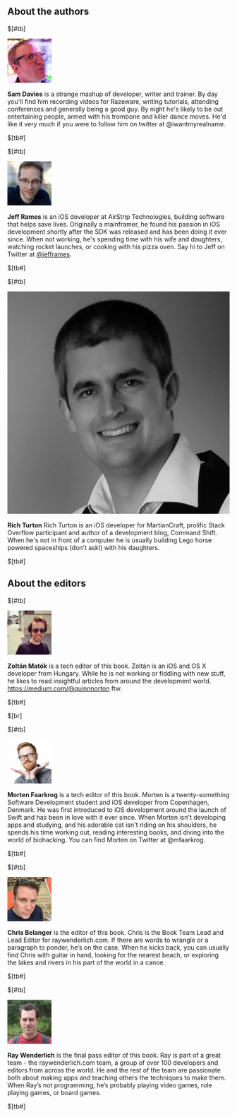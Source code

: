 ## About the authors

$[#tb]

![portrait](images/Sam.jpg)

**Sam Davies** is a strange mashup of developer, writer and trainer. By day you'll find him recording videos for Razeware, writing tutorials, attending conferences and generally being a good guy. By night he's likely to be out entertaining people, armed with his trombone and killer dance moves. He'd like it very much if you were to follow him on twitter at @iwantmyrealname.

$[tb#]

$[#tb]

![portrait](images/Jeff.jpg)

**Jeff Rames** is an iOS developer at AirStrip Technologies, building software that helps save lives. Originally a mainframer, he found his passion in iOS development shortly after the SDK was released and has been doing it ever since. When not working, he's spending time with his wife and daughters, watching rocket launches, or cooking with his pizza oven. Say hi to Jeff on Twitter at [@jefframes](https://twitter.com/jefframes). 

$[tb#]

$[#tb]

![portrait](images/Rich.jpg)

**Rich Turton** Rich Turton is an iOS developer for MartianCraft, prolific Stack Overflow participant and author of a development blog, Command Shift. When he's not in front of a computer he is usually building Lego horse powered spaceships (don't ask!) with his daughters.

$[tb#]

## About the editors

$[#tb]

![portrait](images/Zolo.jpg)

**Zoltán Matók** is a tech editor of this book. Zoltán is an iOS and OS X developer from Hungary. While he is not working or fiddling with new stuff, he likes to read insightful articles from around the development world. https://medium.com/@quinnnorton ftw.

$[tb#]

$[br]

$[#tb]

![portrait](images/Morten.jpg)

**Morten Faarkrog** is a tech editor of this book. Morten is a twenty-something Software Development student and iOS developer from Copenhagen, Denmark. He was first introduced to iOS development around the launch of Swift and has been in love with it ever since. When Morten isn't developing apps and studying, and his adorable cat isn't riding on his shoulders, he spends his time working out, reading interesting books, and diving into the world of biohacking. You can find Morten on Twitter at @mfaarkrog. 

$[tb#]

$[#tb]

![portrait](images/Chris.png)

**Chris Belanger** is the editor of this book. Chris is the Book Team Lead and Lead Editor for raywenderlich.com. If there are words to wrangle or a paragraph to ponder, he‘s on the case. When he kicks back, you can usually find Chris with guitar in hand, looking for the nearest beach, or exploring the lakes and rivers in his part of the world in a canoe.

$[tb#]

$[#tb]

![portrait](images/Ray.jpg)

**Ray Wenderlich** is the final pass editor of this book. Ray is part of a great team - the raywenderlich.com team, a group of over 100 developers and editors from across the world. He and the rest of the team are passionate both about making apps and teaching others the techniques to make them. When Ray’s not programming, he’s probably playing video games, role playing games, or board games.

$[tb#]
